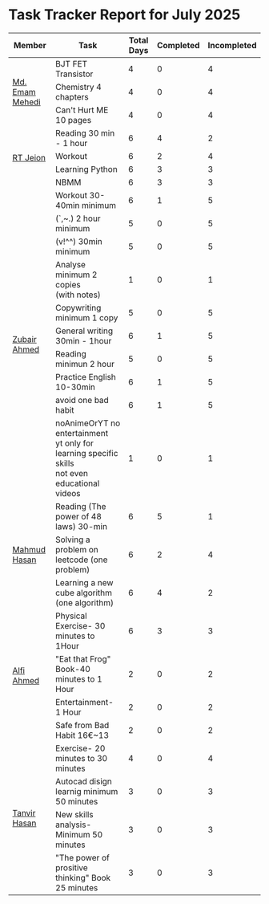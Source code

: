 # Task Tracker Report for July 2025


<table>
<thead>
<tr>
<th>Member</th>
<th>Task</th>
<th>Total Days</th>
<th>Completed</th>
<th>Incompleted</th>
</tr>
</thead>

<tbody>

<tr>
<td rowspan="3"><a href="https://github.com/mdemammehedi-159">Md. Emam Mehedi</a></td>
<td>BJT FET Transistor</td>
<td>4</td>
<td>0</td>
<td>4</td>
</tr>


<tr>
<td>Chemistry 4 chapters</td>
<td>4</td>
<td>0</td>
<td>4</td>
</tr>


<tr>
<td>Can't Hurt ME 10 pages</td>
<td>4</td>
<td>0</td>
<td>4</td>
</tr>


<tr>
<td rowspan="4"><a href="https://github.com/RT-Jeion">RT Jeion</a></td>
<td>Reading 30 min - 1 hour</td>
<td>6</td>
<td>4</td>
<td>2</td>
</tr>


<tr>
<td>Workout</td>
<td>6</td>
<td>2</td>
<td>4</td>
</tr>


<tr>
<td>Learning Python</td>
<td>6</td>
<td>3</td>
<td>3</td>
</tr>


<tr>
<td>NBMM</td>
<td>6</td>
<td>3</td>
<td>3</td>
</tr>


<tr>
<td rowspan="10"><a href="https://github.com/zubair-rex">Zubair Ahmed</a></td>
<td>Workout 30-40min minimum</td>
<td>6</td>
<td>1</td>
<td>5</td>
</tr>


<tr>
<td>(`,~.) 2 hour minimum</td>
<td>5</td>
<td>0</td>
<td>5</td>
</tr>


<tr>
<td>(v!^^) 30min minimum</td>
<td>5</td>
<td>0</td>
<td>5</td>
</tr>


<tr>
<td>Analyse minimum 2 copies <br>(with notes)</td>
<td>1</td>
<td>0</td>
<td>1</td>
</tr>


<tr>
<td>Copywriting minimum 1 copy</td>
<td>5</td>
<td>0</td>
<td>5</td>
</tr>


<tr>
<td>General writing 30min - 1hour</td>
<td>6</td>
<td>1</td>
<td>5</td>
</tr>


<tr>
<td>Reading minimun 2 hour</td>
<td>5</td>
<td>0</td>
<td>5</td>
</tr>


<tr>
<td>Practice English 10-30min</td>
<td>6</td>
<td>1</td>
<td>5</td>
</tr>


<tr>
<td>avoid one bad habit</td>
<td>6</td>
<td>1</td>
<td>5</td>
</tr>


<tr>
<td>noAnimeOrYT no entertainment<br> yt only for learning specific skills<br> not even educational videos</td>
<td>1</td>
<td>0</td>
<td>1</td>
</tr>


<tr>
<td rowspan="3"><a href="https://github.com/mahmud1223">Mahmud Hasan</a></td>
<td>Reading (The power of 48 laws) 30-min</td>
<td>6</td>
<td>5</td>
<td>1</td>
</tr>


<tr>
<td>Solving a problem on leetcode (one problem)</td>
<td>6</td>
<td>2</td>
<td>4</td>
</tr>


<tr>
<td>Learning a new cube algorithm (one algorithm)</td>
<td>6</td>
<td>4</td>
<td>2</td>
</tr>


<tr>
<td rowspan="4"><a href="https://github.com/alfiahmed160">Alfi Ahmed</a></td>
<td>Physical Exercise- 30 minutes to 1Hour</td>
<td>6</td>
<td>3</td>
<td>3</td>
</tr>


<tr>
<td>"Eat that Frog" Book-40 minutes to 1 Hour</td>
<td>2</td>
<td>0</td>
<td>2</td>
</tr>


<tr>
<td>Entertainment- 1 Hour</td>
<td>2</td>
<td>0</td>
<td>2</td>
</tr>


<tr>
<td>Safe from Bad Habit 16€~13</td>
<td>2</td>
<td>0</td>
<td>2</td>
</tr>


<tr>
<td rowspan="4"><a href="https://github.com/tanvir7hasan">Tanvir Hasan</a></td>
<td>Exercise- 20 minutes to 30 minutes</td>
<td>4</td>
<td>0</td>
<td>4</td>
</tr>


<tr>
<td>Autocad disign learnig minimum 50 minutes</td>
<td>3</td>
<td>0</td>
<td>3</td>
</tr>


<tr>
<td>New skills analysis- Minimum 50 minutes</td>
<td>3</td>
<td>0</td>
<td>3</td>
</tr>


<tr>
<td>"The power of prositive thinking" Book 25 minutes</td>
<td>3</td>
<td>0</td>
<td>3</td>
</tr>


</tbody>
</table>
